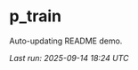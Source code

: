 # p_train

Auto-updating README demo.

<!--START_SECTION:status-->
_Last run: 2025-09-14 18:24 UTC_
<!--END_SECTION:status-->






































































































































































































































































































































































































































































































































































































